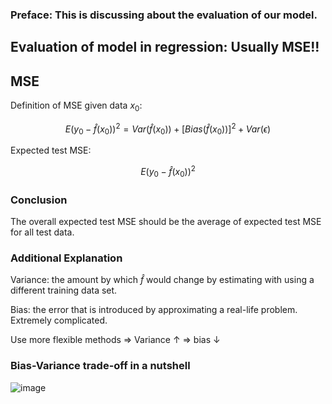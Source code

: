 ### Preface: This is discussing about the evaluation of our model.

## Evaluation of model in regression: Usually MSE!!

## MSE
Definition of MSE given data $x_0$: 

$$E(y_0 - \hat {f}(x_0))^2 = Var(\hat {f}(x_0)) + [Bias(\hat {f}(x_0))]^2 + Var(\epsilon)$$

Expected test MSE:

$$E(y_0 - \hat {f}(x_0))^2$$

### Conclusion

The overall expected test MSE should be the average of expected test MSE for all test data.

### Additional Explanation

Variance: the amount by which $\hat {f}$ would change by estimating with using a different training data set.

Bias:  the error that is introduced by approximating a real-life problem. Extremely complicated.

Use more flexible methods => Variance $\uparrow$ => bias $\downarrow$



### Bias-Variance trade-off in a nutshell


![image](https://github.com/user-attachments/assets/addc8e2e-7121-4e5d-b360-a164d0262a44)
